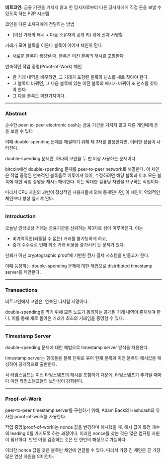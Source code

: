 **비트코인:** 금융 기관을 거치지 않고 한 당사자로부터 다른 당사자에게 직접 돈을 보낼 수 있도록 하는 P2P 시스템

코인을 다른 소유자에게 전달하는 방법
- (이전 거래의 해시 + 다음 소유자의 공개 키) 위에 전자 서명함

거래가 모여 블록을 이룬다
블록이 이어져 체인이 된다
- 새로운 블록이 생성될 때, 블록은 이전 블록의 해시를 포함한다

연속적인 작업 증명(Proof-of-Work) 체인
- 한 거래 내역을 바꾸려면, 그 거래가 포함된 블록의 넌스를 새로 찾아야 한다.
- 그 블록이 바뀌면, 그 다음 블록에 있는 이전 블록의 해시가 바뀌어 또 넌스를 찾아야 한다.
- 그 다음 블록도 마찬가지이다.

---
### Abstract

순수한 peer-to-peer electronic cash는 금융 기관을 거치지 않고 다른 개인에게 돈을 보낼 수 있다

이때 double-spending 문제를 해결하기 위해 제 3자를 활용한다면, 이러한 장점이 사라진다.

double-spending 문제란, 하나의 코인을 두 번 이상 사용하는 문제이다.

bitcoin에선 double-spending 문제를 peer-to-peer network로 해결한다. 이 체인은 작업 증명된 연속적인 블록들로 이루어져 있어, 수정하려면 해당 블록과 이후 모든 블록에 대한 작업 증명을 재시도해야한다. 이는 막대한 컴퓨팅 자원을 요구하는 작업이다.

따라서 CPU 자원의 과반이 정상적인 사용자들에 의해 통제된다면, 이 체인이 악의적인 체인보다 항상 앞서게 된다.

---
### Introduction

오늘날 인터넷상 거래는 금융기관을 신뢰하는 제3자로 삼아 이루어진다. 이는
- 비가역적인(되돌릴 수 없는) 거래를 불가능하게 하고,
- 중개 수수료로 인해 최소 거래 비용을 증가시키
는 문제가 있다.

신뢰가 아닌 cryptographic proof에 기반한 전자 결제 시스템을 만들고자 한다.

이때 등장하는 double-spending 문제에 대한 해법으로 distributed timestamp server를 제안한다.

---
### Transactions

비트코인에서 코인은, 연속된 디지털 서명이다.

double-spending을 막기 위해 모든 노드가 동의하는 공개된 거래 내역이 존재해야 한다. 이를 통해 새로 들어온 거래가 최초의 거래임을 증명할 수 있다.

---
### Timestamp Server

double-spending 문제에 대한 해법으로 timestamp server 방식을 차용한다.

timestamp server는 항목들을 블록 단위로 묶어 현재 블록과 이전 블록의 해시값을 해싱하여 공개적으로 출판한다.

각 타임스탬프는 이전 타임스탬프의 해시를 포함하기 때문에, 타임스탬프가 추가될 때마다 이전 타임스탬프들의 보안성이 강화된다.

---
### Proof-of-Work

peer-to-peer timestamp server를 구현하기 위해, Adam Back의 Hashcash와 유사한 proof-of-work를 사용한다.

작업 증명(proof-of-work)는 nonce 값을 변경하며 해시했을 때, 해시 값이 특정 개수의 leading 0를 가지도록 하는 과정이다. 이러한 nonce를 찾는 것은 많은 컴퓨팅 자원이 필요하다. 반면 이를 검증하는 것은 단 한번의 해싱으로 가능하다.

이러한 nonce 값을 찾은 블록만 체인에 연결될 수 있다. 따라서 가장 긴 체인은 곧 가장 많은 연산 자원을 의미한다.